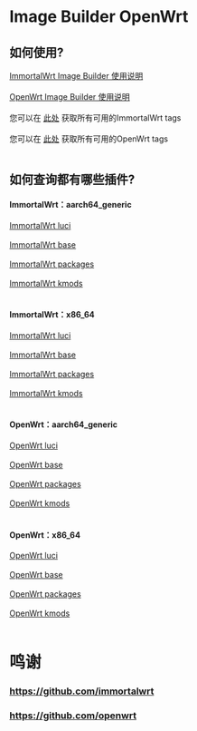 # Image Builder OpenWrt
## 如何使用?
[ImmortalWrt Image Builder 使用说明](https://github.com/1715173329/blog/issues/8) <br><br>
[OpenWrt Image Builder 使用说明](https://openwrt.org/docs/guide-user/additional-software/imagebuilder) <br><br>
您可以在 [此处](https://hub.docker.com/r/immortalwrt/imagebuilder/tags) 获取所有可用的ImmortalWrt tags <br><br>
您可以在 [此处](https://hub.docker.com/r/openwrt/imagebuilder/tags) 获取所有可用的OpenWrt tags <br><br>
## 如何查询都有哪些插件?
#### ImmortalWrt：aarch64_generic
[ImmortalWrt luci](https://mirrors.sjtug.sjtu.edu.cn/immortalwrt/releases/24.10-SNAPSHOT/packages/aarch64_generic/luci/) <br><br>
[ImmortalWrt base](https://mirrors.sjtug.sjtu.edu.cn/immortalwrt/releases/24.10-SNAPSHOT/packages/aarch64_generic/base/) <br><br>
[ImmortalWrt packages](https://mirrors.sjtug.sjtu.edu.cn/immortalwrt/releases/24.10-SNAPSHOT/packages/aarch64_generic/packages/) <br><br>
[ImmortalWrt kmods](https://mirrors.sjtug.sjtu.edu.cn/immortalwrt/releases/24.10-SNAPSHOT/targets/rockchip/armv8/kmods/) <br><br>
#### ImmortalWrt：x86_64
[ImmortalWrt luci](https://mirrors.sjtug.sjtu.edu.cn/immortalwrt/releases/24.10-SNAPSHOT/packages/x86_64/luci/) <br><br>
[ImmortalWrt base](https://mirrors.sjtug.sjtu.edu.cn/immortalwrt/releases/24.10-SNAPSHOT/packages/x86_64/base/) <br><br>
[ImmortalWrt packages](https://mirrors.sjtug.sjtu.edu.cn/immortalwrt/releases/24.10-SNAPSHOT/packages/x86_64/packages/) <br><br>
[ImmortalWrt kmods](https://mirrors.sjtug.sjtu.edu.cn/immortalwrt/releases/24.10-SNAPSHOT/targets/x86/64/kmods/) <br><br>
#### OpenWrt：aarch64_generic
[OpenWrt luci](https://mirrors.sjtug.sjtu.edu.cn/openwrt/releases/24.10-SNAPSHOT/packages/aarch64_generic/luci/) <br><br>
[OpenWrt base](https://mirrors.sjtug.sjtu.edu.cn/openwrt/releases/24.10-SNAPSHOT/packages/aarch64_generic/base/) <br><br>
[OpenWrt packages](https://mirrors.sjtug.sjtu.edu.cn/openwrt/releases/24.10-SNAPSHOT/packages/aarch64_generic/packages/) <br><br>
[OpenWrt kmods](https://mirrors.sjtug.sjtu.edu.cn/openwrt/releases/24.10-SNAPSHOT/targets/rockchip/armv8/kmods/) <br><br>
#### OpenWrt：x86_64
[OpenWrt luci](https://mirrors.sjtug.sjtu.edu.cn/openwrt/releases/24.10-SNAPSHOT/packages/x86_64/luci/) <br><br>
[OpenWrt base](https://mirrors.sjtug.sjtu.edu.cn/openwrt/releases/24.10-SNAPSHOT/packages/x86_64/base/) <br><br>
[OpenWrt packages](https://mirrors.sjtug.sjtu.edu.cn/openwrt/releases/24.10-SNAPSHOT/packages/x86_64/packages/) <br><br>
[OpenWrt kmods](https://mirrors.sjtug.sjtu.edu.cn/openwrt/releases/24.10-SNAPSHOT/targets/x86/64/kmods/) <br><br>
# 鸣谢
### https://github.com/immortalwrt
### https://github.com/openwrt
